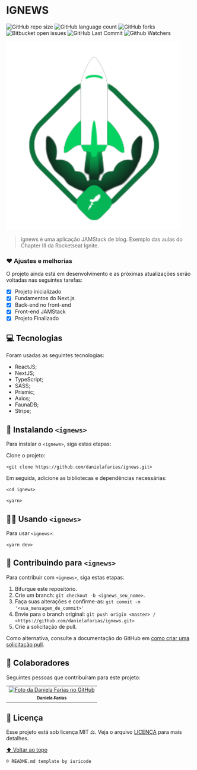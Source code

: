 # IGNEWS

![GitHub repo size](https://img.shields.io/github/repo-size/danielafarias/ignews?style=for-the-badge)
![GitHub language count](https://img.shields.io/github/languages/count/danielafarias/ignews?style=for-the-badge)
![GitHub forks](https://img.shields.io/chocolatey/dt/ignews?style=for-the-badge)
![Bitbucket open issues](https://img.shields.io/bitbucket/issues/danielafarias/ignews?style=for-the-badge)
![GitHub Last Commit](https://img.shields.io/github/last-commit/danielafarias/ignews?style=for-the-badge)
![Github Watchers](https://img.shields.io/github/watchers/danielafarias/ignews?style=for-the-badge)

![ignews](https://raw.githubusercontent.com/tavareshenrique/ignite-reactjs/a11afefe824866f24dd3f9e1cc6e6e9530376ad1/%40assets/img/logo.svg)


> ignews é uma aplicação JAMStack de blog. Exemplo das aulas do Chapter III da Rocketseat Ignite.

### ❤️ Ajustes e melhorias

O projeto ainda está em desenvolvimento e as próximas atualizações serão voltadas nas seguintes tarefas:

- [x] Projeto inicializado
- [x] Fundamentos do Next.js
- [x] Back-end no front-end
- [x] Front-end JAMStack
- [x] Projeto Finalizado

## 💻 Tecnologias

Foram usadas as seguintes tecnologias:

- ReactJS;
- NextJS;
- TypeScript;
- SASS;
- Prismic;
- Axios;
- FaunaDB;
- Stripe;

## 🚀 Instalando `<ignews>`

Para instalar o `<ignews>`, siga estas etapas:

Clone o projeto:
```
<git clone https://github.com/danielafarias/ignews.git>
```
Em seguida, adicione as bibliotecas e dependências necessárias:
```
<cd ignews>
```
```
<yarn>
```

## 🧑‍💻 Usando `<ignews>`

Para usar `<ignews>`:

```
<yarn dev>
```

## 💌 Contribuindo para `<ignews>`

Para contribuir com `<ignews>`, siga estas etapas:

1. Bifurque este repositório.
2. Crie um branch: `git checkout -b <ignews_seu_nome>`.
3. Faça suas alterações e confirme-as: `git commit -m '<sua_mensagem_de_commit>'`
4. Envie para o branch original: `git push origin <master> / <https://github.com/danielafarias/ignews.git>`
5. Crie a solicitação de pull.

Como alternativa, consulte a documentação do GitHub em [como criar uma solicitação pull](https://help.github.com/en/github/collaborating-with-issues-and-pull-requests/creating-a-pull-request).

## 🤝 Colaboradores

Seguintes pessoas que contribuíram para este projeto:

<table>
  <tr>
    <td align="center">
      <a href="https://github.com/danielafarias">
        <img src="https://avatars.githubusercontent.com/u/79869120?v=4" width="100px;" alt="Foto da Daniela Farias no GitHub"/><br>
        <sub>
          <b>Daniela Farias</b>
        </sub>
      </a>
    </td>
    
  </tr>
</table>

## 📃 Licença

Esse projeto está sob licença MIT ⚖️. Veja o arquivo [LICENÇA](LICENSE.md) para mais detalhes.

[⬆ Voltar ao topo](#ignews)<br>

```
© README.md template by iuricode
```
